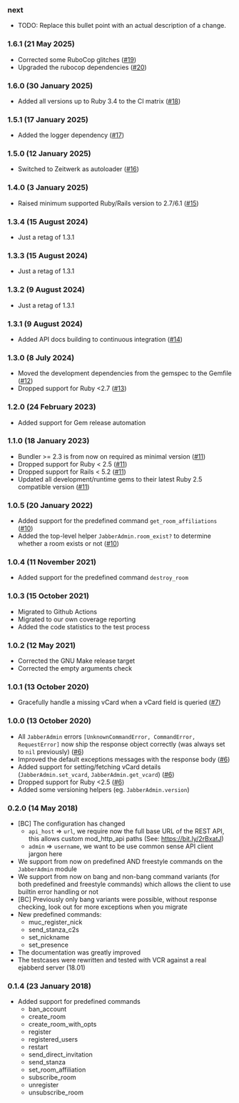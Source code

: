 ### next

* TODO: Replace this bullet point with an actual description of a change.

### 1.6.1 (21 May 2025)

* Corrected some RuboCop glitches ([#19](https://github.com/hausgold/jabber_admin/pull/19))
* Upgraded the rubocop dependencies ([#20](https://github.com/hausgold/jabber_admin/pull/20))

### 1.6.0 (30 January 2025)

* Added all versions up to Ruby 3.4 to the CI matrix ([#18](https://github.com/hausgold/jabber_admin/pull/18))

### 1.5.1 (17 January 2025)

* Added the logger dependency ([#17](https://github.com/hausgold/jabber_admin/pull/17))

### 1.5.0 (12 January 2025)

* Switched to Zeitwerk as autoloader ([#16](https://github.com/hausgold/jabber_admin/pull/16))

### 1.4.0 (3 January 2025)

* Raised minimum supported Ruby/Rails version to 2.7/6.1 ([#15](https://github.com/hausgold/jabber_admin/pull/15))

### 1.3.4 (15 August 2024)

* Just a retag of 1.3.1

### 1.3.3 (15 August 2024)

* Just a retag of 1.3.1

### 1.3.2 (9 August 2024)

* Just a retag of 1.3.1

### 1.3.1 (9 August 2024)

* Added API docs building to continuous integration ([#14](https://github.com/hausgold/jabber_admin/pull/14))

### 1.3.0 (8 July 2024)

* Moved the development dependencies from the gemspec to the Gemfile ([#12](https://github.com/hausgold/jabber_admin/pull/12))
* Dropped support for Ruby <2.7 ([#13](https://github.com/hausgold/jabber_admin/pull/13))

### 1.2.0 (24 February 2023)

* Added support for Gem release automation

### 1.1.0 (18 January 2023)

* Bundler >= 2.3 is from now on required as minimal version ([#11](https://github.com/hausgold/jabber_admin/pull/11))
* Dropped support for Ruby < 2.5 ([#11](https://github.com/hausgold/jabber_admin/pull/11))
* Dropped support for Rails < 5.2 ([#11](https://github.com/hausgold/jabber_admin/pull/11))
* Updated all development/runtime gems to their latest
  Ruby 2.5 compatible version ([#11](https://github.com/hausgold/jabber_admin/pull/11))

### 1.0.5 (20 January 2022)

* Added support for the predefined command `get_room_affiliations` ([#10](https://github.com/hausgold/jabber_admin/pull/10))
* Added the top-level helper `JabberAdmin.room_exist?` to determine whether
  a room exists or not ([#10](https://github.com/hausgold/jabber_admin/pull/10))

### 1.0.4 (11 November 2021)

* Added support for the predefined command `destroy_room`

### 1.0.3 (15 October 2021)

* Migrated to Github Actions
* Migrated to our own coverage reporting
* Added the code statistics to the test process

### 1.0.2 (12 May 2021)

* Corrected the GNU Make release target
* Corrected the empty arguments check

### 1.0.1 (13 October 2020)

* Gracefully handle a missing vCard when a vCard field is queried ([#7](https://github.com/hausgold/jabber_admin/pull/7))

### 1.0.0 (13 October 2020)

* All `JabberAdmin` errors `[UnknownCommandError, CommandError, RequestError]`
  now ship the response object correctly (was always set to `nil` previously)
  ([#6](https://github.com/hausgold/jabber_admin/pull/6))
* Improved the default exceptions messages with the response body ([#6](https://github.com/hausgold/jabber_admin/pull/6))
* Added support for setting/fetching vCard details (`JabberAdmin.set_vcard`,
  `JabberAdmin.get_vcard`) ([#6](https://github.com/hausgold/jabber_admin/pull/6))
* Dropped support for Ruby <2.5 ([#6](https://github.com/hausgold/jabber_admin/pull/6))
* Added some versioning helpers (eg. `JabberAdmin.version`)

### 0.2.0 (14 May 2018)

* [BC] The configuration has changed
  * `api_host` => `url`, we require now the full base URL of the REST API, this
    allows custom mod_http_api paths (See: https://bit.ly/2rBxatJ)
  * `admin` => `username`, we want to be use common sense API client jargon
    here
* We support from now on predefined AND freestyle commands on the `JabberAdmin`
  module
* We support from now on bang and non-bang command variants (for both
  predefined and freestyle commands) which allows the client to use builtin
  error handling or not
* [BC] Previously only bang variants were possible, without response checking,
  look out for more exceptions when you migrate
* New predefined commands:
  * muc_register_nick
  * send_stanza_c2s
  * set_nickname
  * set_presence
* The documentation was greatly improved
* The testcases were rewritten and tested with VCR against a real ejabberd
  server (18.01)

### 0.1.4 (23 January 2018)

* Added support for predefined commands
  * ban_account
  * create_room
  * create_room_with_opts
  * register
  * registered_users
  * restart
  * send_direct_invitation
  * send_stanza
  * set_room_affiliation
  * subscribe_room
  * unregister
  * unsubscribe_room
